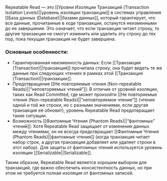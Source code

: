 Repeatable Read — это [[Уровни Изоляции Транзакций (Transaction Isolation Levels)||уровень изоляции транзакции]] в системах управления [[База данных (Database)||базами данных]], который гарантирует, что все данные, прочитанные в ходе транзакции, останутся неизменными до ее завершения. Это означает, что если транзакция читает строку, то другие транзакции не смогут изменить или удалить эту строку до тех пор, пока текущая транзакция не будет завершена.

### Основные особенности:

- Гарантированная неизменность данных: Если [[Транзакция (Transaction)||транзакция]] прочитала строку, она будет видеть те же данные при следующих чтениях в рамках этой [[Транзакция (Transaction)||транзакции]].
- Предотвращение [[Не повторяемые чтения (Non-repeatable Reads)||“неповторяемых чтений”]]: В отличие от уровней изоляции, таких как Read Committed, где может произойти [[Не повторяемые чтения (Non-repeatable Reads)||“неповторяемое чтение”]] (чтение одной и той же строки, но с разными значениями, если другая транзакция её обновит), уровень Repeatable Read предотвращает такие ситуации.
- Возможность [[Фантомные Чтения (Phantom Reads)||“фантомных” чтений]]: Хотя Repeatable Read защищает от изменения данных между чтениями, он не всегда предотвращает [[Фантомные Чтения (Phantom Reads)||фантомные чтения]] (когда транзакция читает набор строк, а другая транзакция добавляет или удаляет строки в этот набор). Для защиты от фантомных чтений используется уровень изоляции [[Serializable||Serializable]].


Таким образом, Repeatable Read является хорошим выбором для транзакций, где важно обеспечить консистентность данных, но при этом не требуется полная изоляция от фантомных записей.